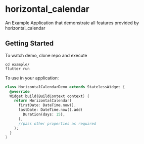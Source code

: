 # horizontal_calendar

An Example Application that demonstrate all features provided by horizontal_calendar

## Getting Started

To watch demo, clone repo and execute
```
cd example/
flutter run
```

To use in your application:

```dart
class HorizontalCalendarDemo extends StatelessWidget {
  @override
  Widget build(BuildContext context) {
    return HorizontalCalendar(
      firstDate: DateTime.now(),
      lastDate: DateTime.now().add(
        Duration(days: 15),
      ),
      //pass other properties as required
    );
  }
}
```